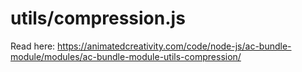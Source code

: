 # utils/compression.js

Read here: <https://animatedcreativity.com/code/node-js/ac-bundle-module/modules/ac-bundle-module-utils-compression/>
